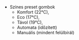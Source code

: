 - Színes preset gombok
  - Komfort (22°C), 
  - Eco (17°C), 
  - Távol (19°C), 
  - Automata (időzített)
  - Manuális (mindent felülbírál)

